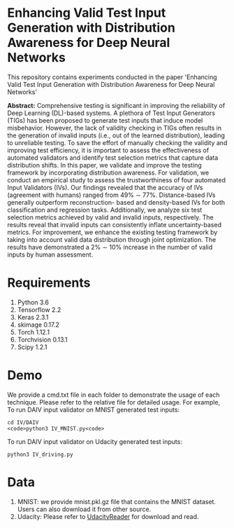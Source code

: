 # Enhancing Valid Test Input Generation with Distribution Awareness for Deep Neural Networks
This repository contains experiments conducted in the paper 'Enhancing Valid Test Input Generation with Distribution Awareness for Deep Neural Networks'


**Abstract:** Comprehensive testing is significant in improving
the reliability of Deep Learning (DL)-based systems. A plethora
of Test Input Generators (TIGs) has been proposed to generate
test inputs that induce model misbehavior. However, the lack
of validity checking in TIGs often results in the generation of
invalid inputs (i.e., out of the learned distribution), leading to
unreliable testing. To save the effort of manually checking the
validity and improving test efficiency, it is important to assess the
effectiveness of automated validators and identify test selection
metrics that capture data distribution shifts.
In this paper, we validate and improve the testing framework
by incorporating distribution awareness. For validation, we
conduct an empirical study to assess the trustworthiness of four
automated Input Validators (IVs). Our findings revealed that the
accuracy of IVs (agreement with humans) ranged from 49% ∼
77%. Distance-based IVs generally outperform reconstruction-
based and density-based IVs for both classification and regression
tasks. Additionally, we analyze six test selection metrics achieved
by valid and invalid inputs, respectively. The results reveal that
invalid inputs can consistently inflate uncertainty-based metrics.
For improvement, we enhance the existing testing framework
by taking into account valid data distribution through joint
optimization. The results have demonstrated a 2% ∼ 10%
increase in the number of valid inputs by human assessment.

# Requirements
1. Python 3.6
2. Tensorflow 2.2
3. Keras 2.3.1
4. skimage 0.17.2
5. Torch 1.12.1
6. Torchvision 0.13.1
7. Scipy 1.2.1

# Demo
We provide a cmd.txt file in each folder to demonstrate the usage of each technique. Please refer to the relative file for detailed usage.
For example,
To run DAIV input validator on MNIST generated test inputs:
```
cd IV/DAIV
<code>python3 IV_MNIST.py<code>
```
To run DAIV input validator on Udacity generated test inputs:
```
python3 IV_driving.py
```

# Data 
1. MNIST: we provide mnist.pkl.gz file that contains the MNIST dataset. Users can also download it from other source.
2. Udacity: Please refer to [UdacityReader](https://github.com/rwightman/udacity-driving-reader) for download and read.


